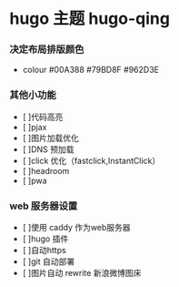 # hugo 主题 hugo-qing

### 决定布局排版颜色
- colour #00A388 #79BD8F #962D3E

### 其他小功能
- [ ]代码高亮
- [ ]pjax
- [ ]图片加载优化
- [ ]DNS 预加载
- [ ]click 优化（fastclick,InstantClick）
- [ ]headroom
- [ ]pwa

### web 服务器设置
- [ ]使用 caddy 作为web服务器
- [ ]hugo 插件
- [ ]自动https
- [ ]git 自动部署
- [ ]图片自动 rewrite 新浪微博图床
